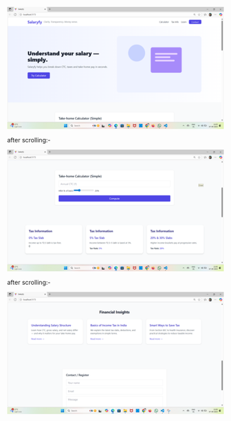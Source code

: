 ![image alt](https://github.com/Konkipudi-Ramesh/intershala-salaryfy/blob/main/Screenshot%202025-09-07%20210548.png?raw=true)

after scrolling:-   

![image alt](https://github.com/Konkipudi-Ramesh/intershala-salaryfy/blob/main/Screenshot%202025-09-07%20210620.png?raw=true)

after scrolling:-  

![image alt](https://github.com/Konkipudi-Ramesh/intershala-salaryfy/blob/main/Screenshot%202025-09-07%20210640.png?raw=true)
